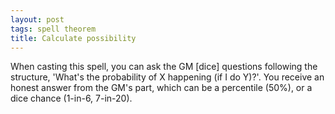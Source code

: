 ```yaml
---
layout: post
tags: spell theorem
title: Calculate possibility
---
```

When casting this spell, you can ask the GM [dice] questions following the structure, 'What's the probability of X happening (if I do Y)?'. You receive an honest answer from the GM's part, which can be a percentile (50%), or a dice chance (1-in-6, 7-in-20).

